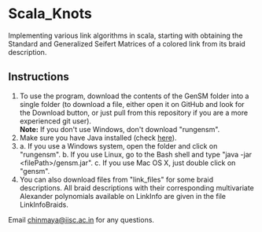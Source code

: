 # Scala_Knots

Implementing various link algorithms in scala, starting with obtaining the Standard and Generalized Seifert Matrices of a colored link from its braid description.

## Instructions

1. To use the program, download the contents of the GenSM folder into a single folder (to download a file, either open it on GitHub and look for the Download button, or just pull from this repository if you are a more experienced git user).  
**Note:** If you don't use Windows, don't download "rungensm".
2. Make sure you have Java installed (check [here](https://www.java.com/en/download/installed.jsp)).
3. a. If you use a Windows system, open the folder and click on "rungensm".
   b. If you use Linux, go to the Bash shell and type "java -jar \<filePath\>/gensm.jar".
   c. If you use Mac OS X, just double click on "gensm".
4. You can also download files from "link_files" for some braid descriptions. All braid descriptions with their corresponding multivariate Alexander polynomials available on LinkInfo are given in the file LinkInfoBraids.
  
Email <chinmaya@iisc.ac.in> for any questions.
 
